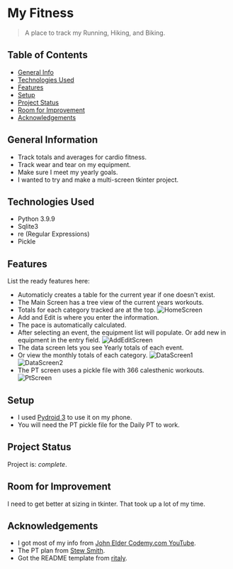 # My Fitness
> A place to track my Running, Hiking, and Biking.

## Table of Contents
* [General Info](#general-information)
* [Technologies Used](#technologies-used)
* [Features](#features)
* [Setup](#setup)
* [Project Status](#project-status)
* [Room for Improvement](#room-for-improvement)
* [Acknowledgements](#acknowledgements)


## General Information
- Track totals and averages for cardio fitness.
- Track wear and tear on my equipment.
- Make sure I meet my yearly goals.
- I wanted to try and make a multi-screen tkinter project.


## Technologies Used
- Python 3.9.9
- Sqlite3
- re (Regular Expressions)
- Pickle


## Features
List the ready features here:
- Automaticly creates a table for the current year if one doesn't exist.
- The Main Screen has a tree view of the current years workouts.
- Totals for each category tracked are at the top.
![HomeScreen](https://user-images.githubusercontent.com/94538153/161746344-7299a414-d32d-4d6e-a990-8553b801c74c.png)
- Add and Edit is where you enter the information.
- The pace is automatically calculated.
- After selecting an event, the equipment list will populate. Or add new in equipment in the entry field.
![AddEditScreen](https://user-images.githubusercontent.com/94538153/161746595-52de54ba-e730-4c9b-bd28-fa33a541bb0c.png)
- The data screen lets you see Yearly totals of each event.
- Or view the monthly totals of each category.
![DataScreen1](https://user-images.githubusercontent.com/94538153/161746692-20d1048d-e34e-4534-b78e-ecf30ab5f792.png)
![DataScreen2](https://user-images.githubusercontent.com/94538153/161746857-3aea4e38-daf6-40ab-a855-6877b66ebb4d.png)
- The PT screen uses a pickle file with 366 calesthenic workouts.
![PtScreen](https://user-images.githubusercontent.com/94538153/161747059-387e4b3e-e1f8-4480-ac7e-33e35116f462.png)


## Setup
- I used [Pydroid 3](https://play.google.com/store/apps/details?id=ru.iiec.pydroid3&gl=US) to use it on my phone.
- You will need the PT pickle file for the Daily PT to work.


## Project Status
Project is: _complete_. 


## Room for Improvement
I need to get better at sizing in tkinter. That took up a lot of my time.

## Acknowledgements
- I got most of my info from [John Elder Codemy.com YouTube](https://www.youtube.com/playlist?list=PLCC34OHNcOtoC6GglhF3ncJ5rLwQrLGnV).
- The PT plan from [Stew Smith](https://www.docdroid.net/OZAgQjt/259238051-52-week-training-course-pdf).
- Got the README template from [ritaly](https://github.com/ritaly/README-cheatsheet).
